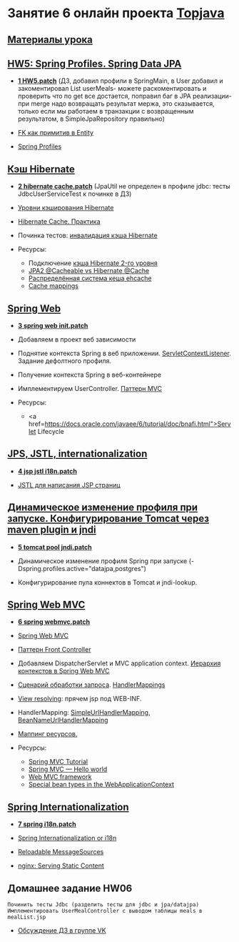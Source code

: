 # Занятие 6 онлайн проекта <a href="http://javawebinar.ru/topjava/">Topjava</a>

## <a href="https://drive.google.com/open?id=0B9Ye2auQ_NsFfkF5c1hiWmstT0prODdtZkVuNFlMZmdtN3J0OUcyY0lkT2NlVzlUMXRUUlk">Материалы урока</a>

## <a href="https://drive.google.com/open?id=0B9Ye2auQ_NsFUVZobXRzNWFzUW8">HW5: Spring Profiles. Spring Data JPA</a>
-  **<a href="https://drive.google.com/open?id=0B9Ye2auQ_NsFZFZhZGdrMnBYN00">1 HW5.patch</a>**
(ДЗ, добавил профили в SpringMain, в User добавил и закоментировал List<UserMeal> userMeals- можете раскоментировать и проверить что по get все достается,
поправил баг в JPA реализации- при merge надо возвращать результат мержа, это сказывается, только если мы работаем в транзакции с возвращенным результатом, в SimpleJpaRepository правильно)

-  <a href="http://stackoverflow.com/questions/3669883/hibernate-where-do-insertable-false-updatable-false-belong-in-composite-pr#answer-9442483">FK как примитив в Entity</a>
-  <a href="http://javarticles.com/2013/12/spring-profiles.html">Spring Profiles</a>

## <a href="https://drive.google.com/open?id=0B9Ye2auQ_NsFeTV0SUFfblk5NE0">Кэш Hibernate</a>
-  **<a href="https://drive.google.com/open?id=0B9Ye2auQ_NsFQXBJQ1JRRHFwR0E">2 hibernate cache.patch</a>**
   (JpaUtil не определен в профиле jdbc: тесты JdbcUserServiceTest к починке в ДЗ) 

-  <a href="http://habrahabr.ru/post/135176/">Уровни кэширования Hibernate</a>
-  <a href="http://habrahabr.ru/post/136375/">Hibernate Cache. Практика</a>
-  Починка тестов: <a href="http://stackoverflow.com/questions/1603846/hibernate-2nd-level-cache-invalidation-when-another-process-modifies-the-databas">инвалидация кэша Hibernate</a>
-  Ресурсы:
   -  Подключение <a href="http://www.ehcache.org/generated/2.9.0/html/ehc-all/#page/Ehcache_Documentation_Set%2Fco-hib_about_using_ehcache_with_hibernate.html%23wwconnect_header">кэша Hibernate 2-го уровня</a>
   -  <a href="http://stackoverflow.com/questions/3663979/how-to-use-jpa2s-cacheable-instead-of-hibernates-cache">JPA2 @Cacheable vs Hibernate @Cache</a>
   -  <a href="http://habrahabr.ru/post/25140/">Распределённая система кеша ehcache</a>
   -  <a href="http://docs.jboss.org/hibernate/orm/4.3/manual/en-US/html_single/#performance-cache-mapping">Cache mappings</a>

## <a href="https://drive.google.com/open?id=0B9Ye2auQ_NsFVE1jWkRucm1UTjA">Spring Web</a>
-  **<a href="https://drive.google.com/open?id=0B9Ye2auQ_NsFZlNmSkplTy1KWUk">3 spring web init.patch</a>**

-  Добавляем в проект веб зависимости
-  Поднятие контекста Spring в веб приложении. <a href="http://www.mkyong.com/servlet/what-is-listener-servletcontextlistener-example/">ServletContextListener</a>. Задание дефолтного профиля.
-  Получение контекста Spring в веб-контейнере
-  Имплементируем UserController. <a href="http://design-pattern.ru/patterns/mvc.html">Паттерн MVC</a>
-  Ресурсы:
   -  <a href=https://docs.oracle.com/javaee/6/tutorial/doc/bnafi.html">Servlet Lifecycle</a>

## <a href="https://drive.google.com/open?id=0B9Ye2auQ_NsFN3k0ZVk1MnF5TjQ">JPS, JSTL, internationalization</a>
-  **<a href="https://drive.google.com/open?id=0B9Ye2auQ_NsFejFZWjhER0diTk0">4 jsp jstl i18n.patch</a>**

-  <a href="http://devcolibri.com/1250">JSTL для написания JSP страниц</a>


## <a href="https://drive.google.com/open?id=0B9Ye2auQ_NsFTnRoeUlOWXpSMWs">Динамическое изменение профиля при запуске. Конфигурирование Tomcat через maven plugin и jndi</a>
-  **<a href="https://drive.google.com/open?id=0B9Ye2auQ_NsFM3M1Skt0T3BsWUU">5 tomcat pool jndi.patch</a>**

-  Динамическое изменение профиля Spring при запуске (-Dspring.profiles.active="datajpa,postgres")
-  Конфигурирование пула коннектов в Tomcat и jndi-lookup.

## <a href="https://drive.google.com/open?id=0B9Ye2auQ_NsFQThUX2VyQXNiTHM">Spring Web MVC</a>
-  **<a href="https://drive.google.com/open?id=0B9Ye2auQ_NsFQ1V6aHRUWlFwWGM">6 spring webmvc.patch</a>**

-  <a class="anchor" id="mvc"></a><a href="http://docs.spring.io/spring/docs/current/spring-framework-reference/html/mvc.html">Spring Web MVC</a>
-  <a href="http://design-pattern.ru/patterns/front-controller.html">Паттерн Front Controller</a>
-  Добавляем DispatcherServlet и MVC application context. <a href="http://docs.spring.io/spring/docs/current/spring-framework-reference/html/images/mvc-contexts.gif">Иерархия контекстов в Spring Web MVC</a>
-  <a href="http://www.tutorialspoint.com/spring/spring_web_mvc_framework.htm">Сценарий обработки запроса</a>. <a href="http://www.studytrails.com/frameworks/spring/spring-mvc.jsp">HandlerMappings</a>
-  <a href="http://docs.spring.io/spring/docs/current/spring-framework-reference/html/mvc.html#mvc-viewresolver-resolver">View resolving</a>: прячем jsp под WEB-INF.
-  HandlerMapping: <a href="http://www.mkyong.com/spring-mvc/spring-mvc-simpleurlhandlermapping-example/">SimpleUrlHandlerMapping</a>, <a href="http://www.mkyong.com/spring-mvc/spring-mvc-beannameurlhandlermapping-example/">BeanNameUrlHandlerMapping</a>
-  <a href="http://docs.spring.io/spring/docs/current/spring-framework-reference/html/mvc.html#mvc-config-static-resources">Маппинг ресурсов.</a>
-  Ресурсы:
   -  <a href="http://www.jpalace.org/document/34/spring-mvc-tutorial">Spring MVC Tutorial</a>
   -  <a href="http://devcolibri.com/120">Spring MVC — Hello world</a>
   -  <a href="http://docs.spring.io/spring/docs/current/spring-framework-reference/html/mvc.html">Web MVC framework</a>
   -  <a href="http://docs.spring.io/spring/docs/current/spring-framework-reference/html/mvc.html#mvc-webappctx-special-beans-tbl">Special bean types in the WebApplicationContext</a>

## <a href="https://drive.google.com/open?id=0B9Ye2auQ_NsFUEctTkRSMWNvRjg">Spring Internationalization</a>
-  **<a href="https://drive.google.com/open?id=0B9Ye2auQ_NsFaXRrSnBpejJDd0E">7 spring i18n.patch</a>**

-  <a href="http://simplespringtutorial.com/i18n.html">Spring Internationalization or i18n</a>
-  <a href="http://learningviacode.blogspot.ru/2012/07/reloadable-messagesources.html">Reloadable MessageSources</a>
-  <a href="http://nginx.com/resources/admin-guide/serving-static-content/">nginx: Serving Static Content</a>

## Домашнее задание HW06
    Починить тесты Jdbc (разделить тесты для jdbc и jpa/datajpa)
    Имплементировать UserMealController с выводом таблицы meals в mealList.jsp
          
-  <a href="https://vk.com/topic-88584431_31644662">Обсуждение ДЗ в группе VK</a>
